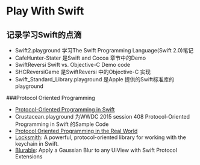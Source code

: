 # Play With Swift
## 记录学习Swift的点滴

* Swift2.playground 学习The Swift Programming Language(Swift 2.0)笔记
* CafeHunter-Stater 是Swift and Cocoa 章节中的Demo
* SwiftReversi Swift vs. Objective-C Demo code
* SHCReversiGame 是SwiftReversi 中的Objective-C 实现
* Swift_Standard_Library.playground 是Apple 提供的Swift标准库的playground


###Protocol Oriented Programming
* [Protocol-Oriented Programming in Swift](https://developer.apple.com/videos/wwdc/2015/?id=408)
* Crustacean.playground 为WWDC 2015 session 408 Protocol-Oriented Programming in Swift 的Sample Code
* [Protocol Oriented Programming in the Real World](http://matthewpalmer.net/blog/2015/08/30/protocol-oriented-programming-in-the-real-world/)
* [Locksmith](https://github.com/matthewpalmer/Locksmith): A powerful, protocol-oriented library for working with the keychain in Swift.
* [Blurable](https://github.com/FlexMonkey/Blurable): Apply a Gaussian Blur to any UIView with Swift Protocol Extensions

